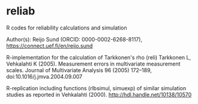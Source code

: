 # reliab
R codes for reliability calculations and simulation

Author(s):
Reijo Sund (ORCID: 0000-0002-6268-8117), https://connect.uef.fi/en/reijo.sund


R-implementation for the calculation of Tarkkonen's rho (reli)
  Tarkkonen L, Vehkalahti K (2005). Measurement errors in multivariate measurement scales.
  Journal of Multivariate Analysis 96 (2005) 172–189, doi:10.1016/j.jmva.2004.09.007

R-replication including functions (rlbsimul, simuexp) of similar simulation
studies as reported in Vehkalahti (2000). http://hdl.handle.net/10138/10570

